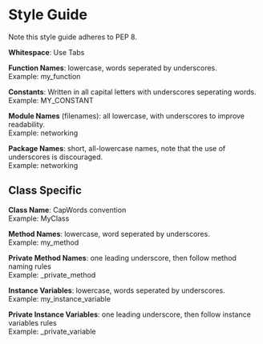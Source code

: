 # Style Guide
Note this style guide adheres to PEP 8.

**Whitespace**: Use Tabs

**Function Names**: lowercase, words seperated by underscores.  
Example: my_function

**Constants**: Written in all capital letters with underscores seperating words.  
Example: MY_CONSTANT

**Module Names** (filenames): all lowercase, with underscores to improve readability.  
Example: networking

**Package Names**: short, all-lowercase names, note that the use of underscores is discouraged.  
Example: networking

## Class Specific

**Class Name**: CapWords convention  
Example: MyClass

**Method Names**: lowercase, word seperated by underscores.  
Example: my_method

**Private Method Names**: one leading underscore, then follow method naming rules  
Example: _private_method

**Instance Variables**: lowercase, words seperated by underscores.  
Example: my_instance_variable

**Private Instance Variables**: one leading underscore, then follow instance variables rules  
Example: _private_variable
